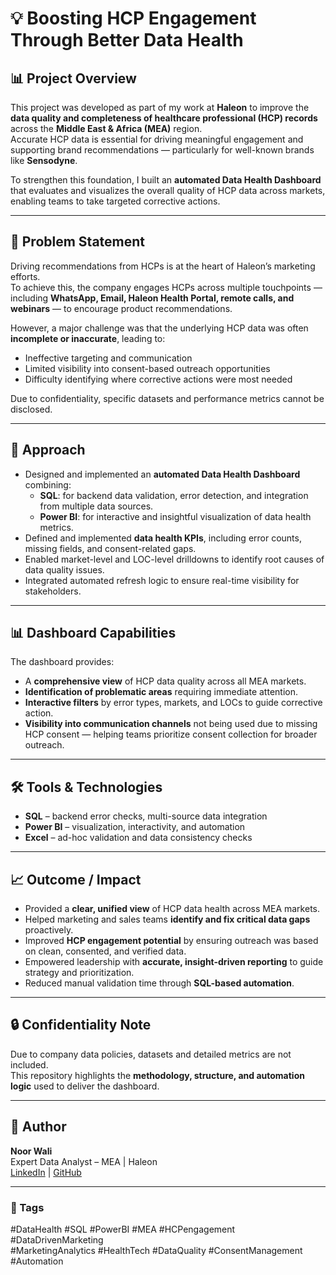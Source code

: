 # 💡 Boosting HCP Engagement Through Better Data Health

## 📊 Project Overview

This project was developed as part of my work at **Haleon** to improve the **data quality and completeness of healthcare professional (HCP) records** across the **Middle East & Africa (MEA)** region.  
Accurate HCP data is essential for driving meaningful engagement and supporting brand recommendations — particularly for well-known brands like **Sensodyne**.

To strengthen this foundation, I built an **automated Data Health Dashboard** that evaluates and visualizes the overall quality of HCP data across markets, enabling teams to take targeted corrective actions.

---

## 🧩 Problem Statement

Driving recommendations from HCPs is at the heart of Haleon’s marketing efforts.  
To achieve this, the company engages HCPs across multiple touchpoints — including **WhatsApp, Email, Haleon Health Portal, remote calls, and webinars** — to encourage product recommendations.

However, a major challenge was that the underlying HCP data was often **incomplete or inaccurate**, leading to:
- Ineffective targeting and communication
- Limited visibility into consent-based outreach opportunities
- Difficulty identifying where corrective actions were most needed

Due to confidentiality, specific datasets and performance metrics cannot be disclosed.

---

## 🧠 Approach

- Designed and implemented an **automated Data Health Dashboard** combining:
  - **SQL**: for backend data validation, error detection, and integration from multiple data sources.
  - **Power BI**: for interactive and insightful visualization of data health metrics.
- Defined and implemented **data health KPIs**, including error counts, missing fields, and consent-related gaps.
- Enabled market-level and LOC-level drilldowns to identify root causes of data quality issues.
- Integrated automated refresh logic to ensure real-time visibility for stakeholders.

---

## 📊 Dashboard Capabilities

The dashboard provides:
- A **comprehensive view** of HCP data quality across all MEA markets.  
- **Identification of problematic areas** requiring immediate attention.  
- **Interactive filters** by error types, markets, and LOCs to guide corrective action.  
- **Visibility into communication channels** not being used due to missing HCP consent — helping teams prioritize consent collection for broader outreach.

---

## 🛠️ Tools & Technologies

- **SQL** – backend error checks, multi-source data integration  
- **Power BI** – visualization, interactivity, and automation  
- **Excel** – ad-hoc validation and data consistency checks  

---

## 📈 Outcome / Impact

- Provided a **clear, unified view** of HCP data health across MEA markets.  
- Helped marketing and sales teams **identify and fix critical data gaps** proactively.  
- Improved **HCP engagement potential** by ensuring outreach was based on clean, consented, and verified data.  
- Empowered leadership with **accurate, insight-driven reporting** to guide strategy and prioritization.  
- Reduced manual validation time through **SQL-based automation**.

---

## 🔒 Confidentiality Note

Due to company data policies, datasets and detailed metrics are not included.  
This repository highlights the **methodology, structure, and automation logic** used to deliver the dashboard.

---

## 👤 Author

**Noor Wali**  
Expert Data Analyst – MEA | Haleon  
[LinkedIn](https://www.linkedin.com/in/your-link) | [GitHub](https://github.com/noorw8354)

---

### 🔖 Tags
#DataHealth #SQL #PowerBI #MEA #HCPengagement #DataDrivenMarketing  
#MarketingAnalytics #HealthTech #DataQuality #ConsentManagement #Automation
